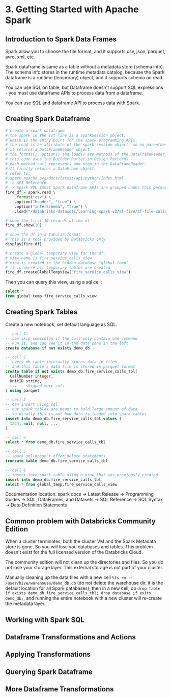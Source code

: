 # 3. Getting Started with Apache Spark
## Introduction to Spark Data Frames
Spark allow you to choose the file format, and it supports csv, json, parquet, avro, xml, etc. 

Spark dataframe is same as a table without a metadata store (schema info). The schema info stores in the runtime metadata catalog, because the Spark dataframe is a runtime (temporary) object, and it supports schema on read. 

You can use SQL on table, but Dataframe doesn't support SQL expressions - you must use dataframe APIs to process data from a dataframe. 

You can use SQL and dataframe API to process data with Spark. 

## Creating Spark Dataframe
```py
# create a spark dataframe
# the spark in the 1st line is a SparkSession object, 
# which is the entry point for the spark programming APIs. 
# the read is an attribute of the spark session object, so no parenthesis
# it returns a DataFrameReader object
# the format(), option() and load() are methods of the DataFrameReader. 
# this code uses the Builder Patter in Design Patterns - 
# each method call represents one step in the DataFrameReader. 
# It finally returns a DataFrame object
# refer to:
# spark.apache.org/docs/latest/api/python/index.html
# -> API Reference 
# -> Spark SQL (most Spark dataframe APIs are grouped under this package)
fire_df = spark.read \ 
    .format("csv") \
    .option("header", "true") \
    .option("inferSchema", "true") \
    .load("/databricks-datasets/learning-spark-v2/sf-fire/sf-file-calls.csv")

# show the first 10 records of the df
fire_df.show(10)

# show the df in a tabular format
# This is a tool provided by Databricks only
display(fire_df)

# create a global temporary view for the df, 
# view name is fire_service_calls_view
# view is created in the hidden database "global_temp"
# it is where all temporary tables are created
fire_df.createGlobalTempView("fire_service_calls_view")
```

Then you can query this view, using a sql cell: 
```sql
select * 
from global_temp.fire_service_calls_view
```

## Creating Spark Tables
Create a new notebook, set default language as SQL. 
```sql
-- cell 1. 
-- can skip semicolon if the cell only contain one command
-- Run it, and can see it in the data pane in the left
create database if not exists demo_db

-- cell 2
-- every db table internally stores data in files
-- and this table's data file is stored in parquet format
create table if not exists demo_db.fire_service_calls_tbl(
  CallNumber integer,
  UnitID string,
  ... -- skipped more cols
) using parquet

-- cell 3
-- can insert using sql
-- but spark tables are meant to hold large amount of data
-- so usually this is not how data is loaded into spark tables
insert into demo_db.fire_service_calls_tbl values (
  1234, null, null, ...
)

-- cell 4
select * from demo_db.fire_service_calls_tbl

-- cell 5
-- spark sql doesn't offer delete statements
truncate table demo_db.fire_service_calls_tbl

-- cell 6
-- insert into spark table using a view that was previously created
insert into demo_db.fire_service_calls_tbl
select * from global_temp.fire_service_calls_view

```

Documentation location: spark docs -> Latest Release -> Programming Guides -> SQL, DataFrames, and Datasets -> SQL Reference -> SQL Syntax -> Data Definition Statements

## Common problem with Databricks Community Edition
When a cluster terminates, both the cluster VM and the Spark Metadata store is gone. So you will lose you databases and tables. This problem doesn't exist for the full licensed version of the Databricks Cloud. 

The community edition will not clean up the directories and files. So you do not lose your storage layer. This external storage is not part of your cluster. 

Manually cleaning up the data files with a new cell `%fs rm -r /user/hive/warehouse/demo_db.db` (do not delete the warehouse dir, it is the default location for all Spark databases), then in a new cell, do `drop table if exists demo_db.fire_service_calls_tbl; drop database if exits demo_db;`, and running the entire notebook with a new cluster will re-create the metadata layer. 

## Working with Spark SQL


## Dataframe Transformations and Actions


## Applying Transformations


## Querying Spark Dataframe


## More Dataframe Transformations

















